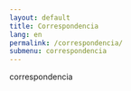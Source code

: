 ```yaml
---
layout: default
title: Correspondencia
lang: en
permalink: /correspondencia/
submenu: correspondencia
---
```


correspondencia
